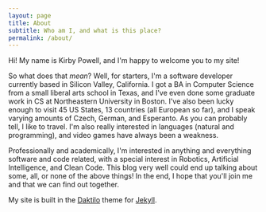 ```yaml
---
layout: page
title: About 
subtitle: Who am I, and what is this place?
permalink: /about/
---
```


Hi! My name is Kirby Powell, and I'm happy to welcome you to my site!

So what does that *mean*? Well, for starters, I'm a software developer currently based in Silicon Valley, California.
I got a BA in Computer Science from a small liberal arts school in Texas, and I've even done some graduate work in CS at 
Northeastern University in Boston. I've also been lucky enough to visit 45 US States, 13 countries (all European so far), and I
speak varying amounts of Czech, German, and Esperanto. As you can probably tell, I like to travel. I'm also really interested
in languages (natural and programming), and video games have always been a weakness. 

Professionally and academically, I'm interested in anything and everything software and code related, with a special interest
in Robotics, Artificial Intelligence, and Clean Code. This blog very well could end up talking about some, all, or none of the
above things! In the end, I hope that you'll join me and that we can find out together. 

My site is built in the [Daktilo](https://github.com/kronik3r/daktilo) theme for [Jekyll](https://github.com/jekyll/jekyll).
